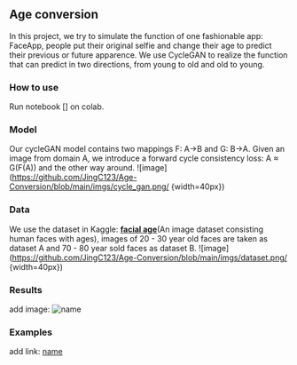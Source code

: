 ##  Age conversion
In this project, we try to simulate the function of one fashionable app: FaceApp, people put their original selfie and change their age to predict their previous or future apparence. We use  CycleGAN to realize the function that can predict in two directions, from young to old and old to young.

### How to use
Run notebook [] on colab.

### Model
Our cycleGAN model contains two mappings F: A->B and G: B->A. Given an image from domain A, we introduce a forward cycle consistency loss: A ≈ G(F(A)) and the other way around.
![image](https://github.com/JingC123/Age-Conversion/blob/main/imgs/cycle_gan.png/ {width=40px})

### Data
We use the dataset in Kaggle: [**facial age**](https://www.kaggle.com/frabbisw/facial-age)(An image dataset consisting human faces with ages), images of 20 - 30 year old faces are taken as dataset A and 70 - 80 year sold faces as dataset B.
![image](https://github.com/JingC123/Age-Conversion/blob/main/imgs/dataset.png/ {width=40px})

### Results

add image: ![name](link)

### Examples

add link:  [name](link)





